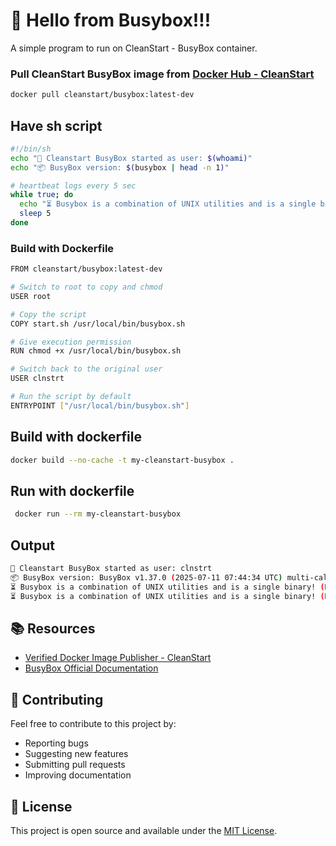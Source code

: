 # 🚀 Hello from Busybox!!! 

A simple  program to run on CleanStart - BusyBox container. 

### Pull CleanStart BusyBox image from [Docker Hub - CleanStart](https://hub.docker.com/u/cleanstart) 
```bash
docker pull cleanstart/busybox:latest-dev
```

## Have sh script 
```bash
#!/bin/sh
echo "🚀 Cleanstart BusyBox started as user: $(whoami)"
echo "📦 BusyBox version: $(busybox | head -n 1)"

# heartbeat logs every 5 sec
while true; do
  echo "⏳ Busybox is a combination of UNIX utilities and is a single binary! $(date)"
  sleep 5
done
```

### Build with Dockerfile
```bash
FROM cleanstart/busybox:latest-dev

# Switch to root to copy and chmod
USER root

# Copy the script
COPY start.sh /usr/local/bin/busybox.sh

# Give execution permission
RUN chmod +x /usr/local/bin/busybox.sh

# Switch back to the original user
USER clnstrt

# Run the script by default
ENTRYPOINT ["/usr/local/bin/busybox.sh"]
```

## Build with dockerfile
```bash
docker build --no-cache -t my-cleanstart-busybox .
```

## Run with dockerfile
```bash
 docker run --rm my-cleanstart-busybox
 ```

## Output 
```bash
🚀 Cleanstart BusyBox started as user: clnstrt
📦 BusyBox version: BusyBox v1.37.0 (2025-07-11 07:44:34 UTC) multi-call binary.
⏳ Busybox is a combination of UNIX utilities and is a single binary! (Date)
⏳ Busybox is a combination of UNIX utilities and is a single binary! (Date)
```

## 📚 Resources

- [Verified Docker Image Publisher - CleanStart](https://cleanstart.com/)
- [BusyBox Official Documentation](https://busybox.net/)

## 🤝 Contributing

Feel free to contribute to this project by:
- Reporting bugs
- Suggesting new features
- Submitting pull requests
- Improving documentation

## 📄 License

This project is open source and available under the [MIT License](LICENSE).
